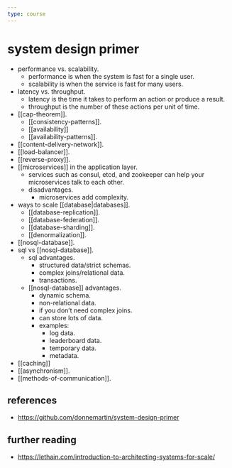 ```yaml
---
type: course
---
```


# system design primer

- performance vs. scalability.
	- performance is when the system is fast for a single user.
	- scalability is when the service is fast for many users.
- latency vs. throughput.
	- latency is the time it takes to perform an action or produce a result.
	- throughput is the number of these actions per unit of time.
- [[cap-theorem]].
	- [[consistency-patterns]].
	- [[availability]]
	- [[availability-patterns]].
- [[content-delivery-network]].
- [[load-balancer]].
- [[reverse-proxy]].
- [[microservices]] in the application layer.
	- services such as consul, etcd, and zookeeper can help your microservices talk to each other.
	- disadvantages.
		- microservices add complexity.
- ways to scale [[database|databases]].
	- [[database-replication]].
	- [[database-federation]].
	- [[database-sharding]].
	- [[denormalization]].
- [[nosql-database]].
- sql vs [[nosql-database]].
	- sql advantages.
		- structured data/strict schemas.
		- complex joins/relational data.
		- transactions.
	- [[nosql-database]] advantages.
		- dynamic schema.
		- non-relational data.
		- if you don’t need complex joins.
		- can store lots of data.
		- examples:
			- log data.
			- leaderboard data.
			- temporary data.
			- metadata.
- [[caching]]
- [[asynchronism]].
- [[methods-of-communication]].

## references

- https://github.com/donnemartin/system-design-primer

## further reading

- https://lethain.com/introduction-to-architecting-systems-for-scale/
